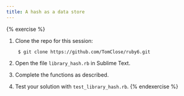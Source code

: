 ```yaml
---
title: A hash as a data store
---
```


{% exercise %}
1. Clone the repo for this session:

        $ git clone https://github.com/TomClose/ruby6.git

2. Open the file `library_hash.rb` in Sublime Text.
3. Complete the functions as described.
4. Test your solution with `test_library_hash.rb`.
{% endexercise %}